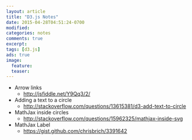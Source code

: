 ```yaml
---
layout: article
title: "D3.js Notes"
date: 2015-04-28T04:51:24-0700
modified:
categories: notes
comments: true
excerpt:
tags: [d3.js]
ads: true
image:
  feature:
  teaser:
---
```


- Arrow links
    - http://jsfiddle.net/Y9Qq3/2/
- Adding a text to a circle
    - http://stackoverflow.com/questions/13615381/d3-add-text-to-circle
- MathJax inside circles
    - http://stackoverflow.com/questions/15962325/mathjax-inside-svg
- MathJax Label
    - https://gist.github.com/chrisbrich/3391642
